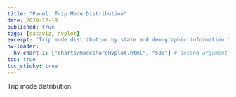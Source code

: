 ```yaml
---
title: "Panel: Trip Mode Distribution"
date: 2020-12-19
published: true
tags: [dataviz, hvplot]
excerpt: "Trip mode distribution by state and demographic information."
hv-loader:
  hv-chart-1: ["charts/modeshareHvplot.html", "500"] # second argument is the height
toc: true
toc_sticky: true
---
```


Trip mode distribution:

<div id="hv-chart-1"></div>

